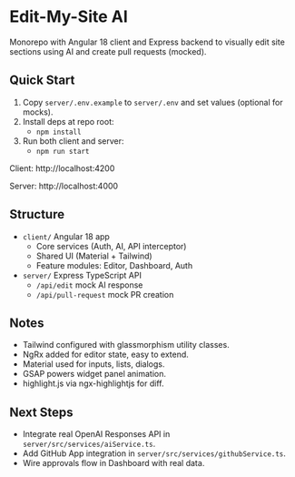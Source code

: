 # Edit-My-Site AI

Monorepo with Angular 18 client and Express backend to visually edit site sections using AI and create pull requests (mocked).

## Quick Start

1. Copy `server/.env.example` to `server/.env` and set values (optional for mocks).
2. Install deps at repo root:
   - `npm install`
3. Run both client and server:
   - `npm run start`

Client: http://localhost:4200

Server: http://localhost:4000

## Structure

- `client/` Angular 18 app
  - Core services (Auth, AI, API interceptor)
  - Shared UI (Material + Tailwind)
  - Feature modules: Editor, Dashboard, Auth
- `server/` Express TypeScript API
  - `/api/edit` mock AI response
  - `/api/pull-request` mock PR creation

## Notes

- Tailwind configured with glassmorphism utility classes.
- NgRx added for editor state, easy to extend.
- Material used for inputs, lists, dialogs.
- GSAP powers widget panel animation.
- highlight.js via ngx-highlightjs for diff.

## Next Steps

- Integrate real OpenAI Responses API in `server/src/services/aiService.ts`.
- Add GitHub App integration in `server/src/services/githubService.ts`.
- Wire approvals flow in Dashboard with real data.

